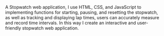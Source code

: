  A Stopwatch web application,
 I use HTML, CSS, and JavaScript to implementing functions for starting, pausing, and resetting the stopwatch, as well as tracking and displaying lap times,
 users can accurately measure and record time intervals.
 In this way I create an interactive and user-friendly stopwatch web application.
